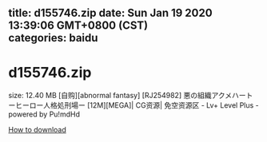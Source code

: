 
title: d155746.zip
date: Sun Jan 19 2020 13:39:06 GMT+0800 (CST)    
categories: baidu
---

# d155746.zip
size: 12.40 MB
 [自购][abnormal fantasy] [RJ254982] 悪の組織アクメハート ーヒーロー人格処刑場ー [12M][MEGA]| CG资源| 免空资源区 - Lv+ Level Plus - powered by Pu!mdHd
 

[How to download](https://bpcam.bemobtrk.com/go/2ceec3aa-1ca2-46d6-b9ff-aaa5c184517c?jno=374)